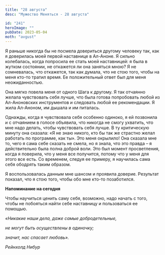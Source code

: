 ```yaml
---
title: "28 августа"
desc: "Мужество Меняться - 28 августа"

id: "241"
heroImage: ""
pubDate: 2023-05-04
moth: "avgust"
---
```


Я раньше никогда бы не посмела довериться другому человеку так, как я
доверилась моей первой наставнице в Ал-Аноне. Я сильно колебалась, когда
попросила ее стать моей наставницей: я была в жутком состоянии, не откажется
ли она заняться мною? Я не сомневалась, что откажется, так как думала, что не
стою того, чтобы на меня кто-то тратил время. Ее положительный ответ был для
меня неожиданностью.

Она мягко повела меня от одного Шага к другому. Я так отчаянно желала
чувствовать себя лучше, что была готова попробовать любой из Ал-Аноновских
инструментов и следовать любой ее рекомендации. Я жила Ал-Аноном, им дышала и
им питалась.

Однажды, когда я чувствовала себя особенно одиноко, я ей позвонила и с
отчаянием в голосе объявила, что никогда не смогу ухватить, что мне надо
делать, чтобы чувствовать себя лучше. В ту критическую минуту она сказала: «Я
не знаю никого, кто бы так же страстно желал работать по программе, как ты».
Это меня окрылило! Она сказала мне то, чего я сама себе сказать не смела, но я
знала, что это правда – я действительно была полна доброй воли. Это был момент
просветления, когда я поверила, что у меня все получится, потому что у меня
для этого все есть. Со временем, следуя ее примеру, я научилась сама себя
ободрять таким образом.

Я воспользовалась данным мне шансом и проявила доверие. Результат показал, что
я стою того, чтобы обо мне кто-то позаботился.

**Напоминание на сегодня**

Чтобы научиться ценить саму себя, возможно, надо начать с того, чтобы не
побояться найти себе наставницу и пользоваться ее помощью.

_«Никакие наши дела, даже самые добродетельные,_

_не могут быть осуществлены в одиночку;_

_значит, нас спасает любовь»._

_Рейнхолд Нибур_
